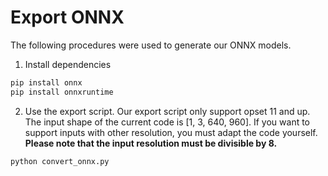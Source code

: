 # Export ONNX

The following procedures were used to generate our ONNX models.

1. Install dependencies
```sh
pip install onnx
pip install onnxruntime
```

2. Use the export script. Our export script only support opset 11 and up. The input shape of the current code is [1, 3, 640, 960].
If you want to support inputs with other resolution, you must adapt the code yourself.
**Please note that the input resolution must be divisible by 8.**
```sh
python convert_onnx.py 
```
